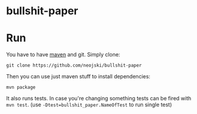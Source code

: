 bullshit-paper
==============

# Run

You have to have [maven](http://maven.apache.org) and git. Simply clone:

```
git clone https://github.com/neojski/bullshit-paper
```

Then you can use just maven stuff to install dependencies:

```
mvn package
```

It also runs tests. In case you're changing something tests can be fired with
`mvn test`. (use `-Dtest=bullshit_paper.NameOfTest` to run single test)
